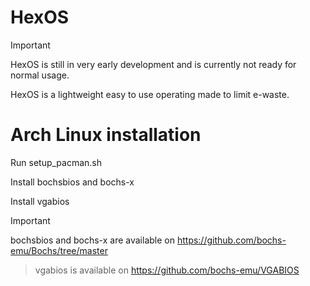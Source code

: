# HexOS

>[!IMPORTANT]
>HexOS is still in very early development and is currently not ready for normal usage.

HexOS is a lightweight easy to use operating made to limit e-waste.

# Arch Linux installation

Run setup_pacman.sh

Install bochsbios and bochs-x

Install vgabios
>[!IMPORTANT]
>bochsbios and bochs-x are available on https://github.com/bochs-emu/Bochs/tree/master

>vgabios is available on https://github.com/bochs-emu/VGABIOS
